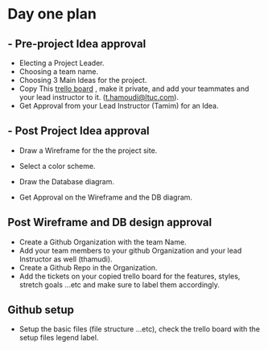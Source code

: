 # Day one plan

## - Pre-project Idea approval

- Electing a Project Leader.
- Choosing a team name.
- Choosing 3 Main Ideas for the project.
- Copy This [trello board](https://trello.com/b/fdF3k5Dr/301-project-week-trello-board) , make it private, and add your teammates and  your lead instructor to it. (t.hamoudi@ltuc.com).
- Get Approval from your Lead Instructor (Tamim) for an Idea.

## - Post Project Idea approval

- Draw a Wireframe for the the project site.

- Select a color scheme.

- Draw the Database diagram.

- Get Approval on the Wireframe and the DB diagram.

## Post Wireframe and DB design approval

- Create a Github Organization with the team Name.
- Add your team members to your github Organization and your lead Instructor as well (thamudi).
- Create a Github Repo in the Organization.
- Add the tickets on your copied trello board for the features, styles, stretch goals ...etc and make sure to label them accordingly.

## Github setup

- Setup the basic files (file structure ...etc), check the trello board with the setup files legend label.
